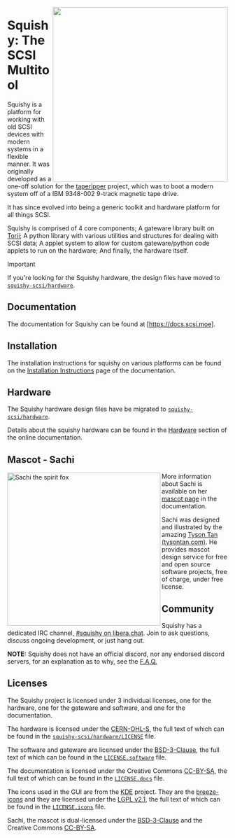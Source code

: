 [<img src="https://raw.githubusercontent.com/squishy-scsi/squishy/main/contrib/img/sachi/electrichearts_20220323A_sachi_trans.png" align="right" width="400"/>](https://docs.scsi.moe/mascot.html)
# Squishy: The SCSI Multitool

Squishy is a platform for working with old SCSI devices with modern systems in a flexible manner. It was originally developed as a one-off solution for the [taperipper] project, which was to boot a modern system off of a IBM 9348-002 9-track magnetic tape drive.

It has since evolved into being a generic toolkit and hardware platform for all things SCSI.

Squishy is comprised of 4 core components; A gateware library built on [Torii]; A python library with various utilities and structures for dealing with SCSI data; A applet system to allow for custom gateware/python code applets to run on the hardware; And finally, the hardware itself.

> [!IMPORTANT]
> If you're looking for the Squishy hardware, the design files have moved to [`squishy-scsi/hardware`].

## Documentation

The documentation for Squishy can be found at [https://docs.scsi.moe].

## Installation

The installation instructions for squishy on various platforms can be found on the [Installation Instructions] page of the documentation.

## Hardware

The Squishy hardware design files have be migrated to [`squishy-scsi/hardware`].

Details about the squishy hardware can be found in the [Hardware] section of the online documentation.

## Mascot - Sachi

<img src="https://raw.githubusercontent.com/squishy-scsi/squishy/main/contrib/img/sachi/electrichearts_20211013A_sachi_trans_1024.png" align="left" width="350" alt="Sachi the spirit fox"/>

More information about Sachi is available on her [mascot page] in the documentation.

Sachi was designed and illustrated by the amazing [Tyson Tan (tysontan.com)]. He provides mascot design service for free and open source software projects, free of charge, under free license.

## Community

Squishy has a dedicated IRC channel, [#squishy on libera.chat]. Join to ask questions, discuss ongoing development, or just hang out.

**NOTE:** Squishy does not have an official discord, nor any endorsed discord servers, for an explanation as to why, see the [F.A.Q.]

## Licenses

The Squishy project is licensed under 3 individual licenses, one for the hardware, one for the gateware and software, and one for the documentation.

The hardware is licensed under the [CERN-OHL-S], the full text of which can be found in the [`squishy-scsi/hardware/LICENSE`] file.

The software and gateware are licensed under the [BSD-3-Clause], the full text of which can be found in the [`LICENSE.software`] file.

The documentation is licensed under the Creative Commons [CC-BY-SA], the full text of which can be found in the [`LICENSE.docs`] file.

The icons used in the GUI are from the [KDE] project. They are the [breeze-icons] and they are licensed under the [LGPL v2.1], the full text of which can be found in the [`LICENSE.icons`] file.

Sachi, the mascot is dual-licensed under the [BSD-3-Clause] and the Creative Commons [CC-BY-SA].

[taperipper]: https://lethalbit.net/projects/taperipper/
[Torii]: https://github.com/shrine-maiden-heavy-industries/torii-hdl
[https://docs.scsi.moe]: https://docs.scsi.moe
[Installation Instructions]: https://docs.scsi.moe/install.html
[`squishy-scsi/hardware`]: https://github.com/squishy-scsi/hardware
[Hardware]: https://docs.scsi.moe/hardware/index.html
[mascot page]: https://docs.scsi.moe/mascot.html
[Tyson Tan (tysontan.com)]: https://tysontan.com
[#squishy on libera.chat]: https://web.libera.chat/#squishy
[F.A.Q.]: https://docs.scsi.moe/faq.html
[CERN-OHL-S]: https://ohwr.org/cern_ohl_s_v2.txt
[`squishy-scsi/hardware/LICENSE`]: https://github.com/squishy-scsi/hardware/tree/main/LICENSE
[BSD-3-Clause]: https://spdx.org/licenses/BSD-3-Clause.html
[`LICENSE.software`]: https://github.com/squishy-scsi/squishy/tree/main/LICENSE.software
[CC-BY-SA]: https://creativecommons.org/licenses/by-sa/2.0/
[`LICENSE.docs`]: https://github.com/squishy-scsi/squishy/tree/main/LICENSE.docs
[KDE]: https://kde.org
[breeze-icons]: https://github.com/KDE/breeze-icons/
[LGPL v2.1]: https://spdx.org/licenses/LGPL-2.1-only.html
[`LICENSE.icons`]: https://github.com/squishy-scsi/squishy/tree/main/LICENSE.icons
